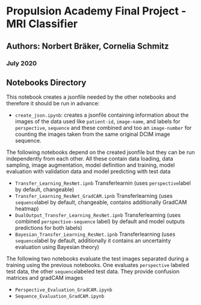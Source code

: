 # Propulsion Academy Final Project - MRI Classifier

## Authors: Norbert Bräker, Cornelia Schmitz

### July 2020

## Notebooks Directory

This notebook creates a jsonfile needed by the other notebooks and therefore it should be run in advance:

* `create_json.ipynb`: creates a jsonfile containing information about the images of the data used like `patient-id`, `image-name`, and labels for `perspective`, `sequence` and these combined and too an `image-number` for counting the images taken from the same original DCIM image sequence.

The following notebooks depend on the created jsonfile but they can be run independently from each other.
All these contain data loading, data sampling, image augmentation, model definition and training, model evaluation with validation data and model predicting with test data

* `Transfer_Learning_ResNet.ipnb`           Transferlearnin (uses `perspective`label by default, changeable)
* `Transfer_Learning_ResNet_GradCAM.ipnb`   Transferlearning (uses `sequence`label by default, changeable, contains additionally GradCAM heatmap)
* `DualOutput_Transfer_Learning_ResNet.ipnb` Transferlearning (uses combined `perspective-sequence` label) by default and model outputs predictions for both labels)
* `Bayesian_Transfer_Learning_ResNet.ipnb`  Transferlearning (uses `sequence`label by default, additionally it contains an uncertainty evaluation using Bayesian theory)

The following two notebooks evaluate the test images separated during a training using the previous notebooks. One evaluates `perspective` labeled test data, the other `sequence`labeled test data. They provide confusion matrices and gradCAM images
* `Perspective_Evaluation_GradCAM.ipynb`
* `Sequence_Evaluation_GradCAM.ipynb` 